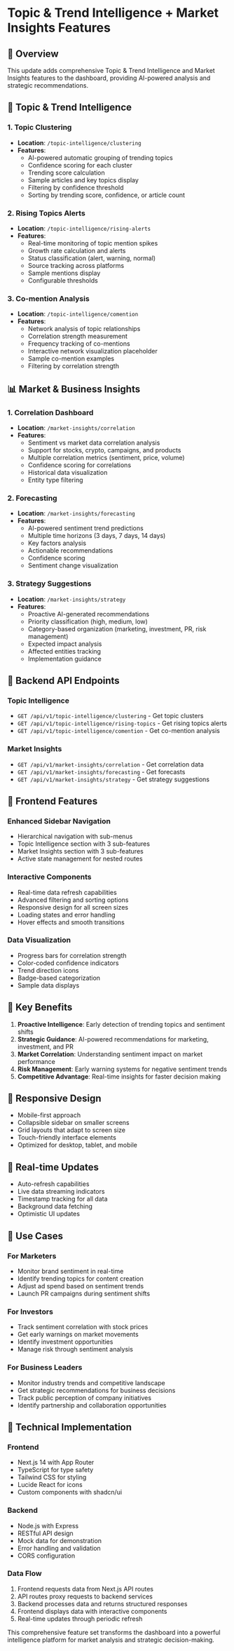 # Topic & Trend Intelligence + Market Insights Features

## 🎯 Overview
This update adds comprehensive Topic & Trend Intelligence and Market Insights features to the dashboard, providing AI-powered analysis and strategic recommendations.

## 🧠 Topic & Trend Intelligence

### 1. Topic Clustering
- **Location**: `/topic-intelligence/clustering`
- **Features**:
  - AI-powered automatic grouping of trending topics
  - Confidence scoring for each cluster
  - Trending score calculation
  - Sample articles and key topics display
  - Filtering by confidence threshold
  - Sorting by trending score, confidence, or article count

### 2. Rising Topics Alerts
- **Location**: `/topic-intelligence/rising-alerts`
- **Features**:
  - Real-time monitoring of topic mention spikes
  - Growth rate calculation and alerts
  - Status classification (alert, warning, normal)
  - Source tracking across platforms
  - Sample mentions display
  - Configurable thresholds

### 3. Co-mention Analysis
- **Location**: `/topic-intelligence/comention`
- **Features**:
  - Network analysis of topic relationships
  - Correlation strength measurement
  - Frequency tracking of co-mentions
  - Interactive network visualization placeholder
  - Sample co-mention examples
  - Filtering by correlation strength

## 📊 Market & Business Insights

### 1. Correlation Dashboard
- **Location**: `/market-insights/correlation`
- **Features**:
  - Sentiment vs market data correlation analysis
  - Support for stocks, crypto, campaigns, and products
  - Multiple correlation metrics (sentiment, price, volume)
  - Confidence scoring for correlations
  - Historical data visualization
  - Entity type filtering

### 2. Forecasting
- **Location**: `/market-insights/forecasting`
- **Features**:
  - AI-powered sentiment trend predictions
  - Multiple time horizons (3 days, 7 days, 14 days)
  - Key factors analysis
  - Actionable recommendations
  - Confidence scoring
  - Sentiment change visualization

### 3. Strategy Suggestions
- **Location**: `/market-insights/strategy`
- **Features**:
  - Proactive AI-generated recommendations
  - Priority classification (high, medium, low)
  - Category-based organization (marketing, investment, PR, risk management)
  - Expected impact analysis
  - Affected entities tracking
  - Implementation guidance

## 🔧 Backend API Endpoints

### Topic Intelligence
- `GET /api/v1/topic-intelligence/clustering` - Get topic clusters
- `GET /api/v1/topic-intelligence/rising-topics` - Get rising topics alerts
- `GET /api/v1/topic-intelligence/comention` - Get co-mention analysis

### Market Insights
- `GET /api/v1/market-insights/correlation` - Get correlation data
- `GET /api/v1/market-insights/forecasting` - Get forecasts
- `GET /api/v1/market-insights/strategy` - Get strategy suggestions

## 🎨 Frontend Features

### Enhanced Sidebar Navigation
- Hierarchical navigation with sub-menus
- Topic Intelligence section with 3 sub-features
- Market Insights section with 3 sub-features
- Active state management for nested routes

### Interactive Components
- Real-time data refresh capabilities
- Advanced filtering and sorting options
- Responsive design for all screen sizes
- Loading states and error handling
- Hover effects and smooth transitions

### Data Visualization
- Progress bars for correlation strength
- Color-coded confidence indicators
- Trend direction icons
- Badge-based categorization
- Sample data displays

## 🚀 Key Benefits

1. **Proactive Intelligence**: Early detection of trending topics and sentiment shifts
2. **Strategic Guidance**: AI-powered recommendations for marketing, investment, and PR
3. **Market Correlation**: Understanding sentiment impact on market performance
4. **Risk Management**: Early warning systems for negative sentiment trends
5. **Competitive Advantage**: Real-time insights for faster decision making

## 📱 Responsive Design
- Mobile-first approach
- Collapsible sidebar on smaller screens
- Grid layouts that adapt to screen size
- Touch-friendly interface elements
- Optimized for desktop, tablet, and mobile

## 🔄 Real-time Updates
- Auto-refresh capabilities
- Live data streaming indicators
- Timestamp tracking for all data
- Background data fetching
- Optimistic UI updates

## 🎯 Use Cases

### For Marketers
- Monitor brand sentiment in real-time
- Identify trending topics for content creation
- Adjust ad spend based on sentiment trends
- Launch PR campaigns during sentiment shifts

### For Investors
- Track sentiment correlation with stock prices
- Get early warnings on market movements
- Identify investment opportunities
- Manage risk through sentiment analysis

### For Business Leaders
- Monitor industry trends and competitive landscape
- Get strategic recommendations for business decisions
- Track public perception of company initiatives
- Identify partnership and collaboration opportunities

## 🔧 Technical Implementation

### Frontend
- Next.js 14 with App Router
- TypeScript for type safety
- Tailwind CSS for styling
- Lucide React for icons
- Custom components with shadcn/ui

### Backend
- Node.js with Express
- RESTful API design
- Mock data for demonstration
- Error handling and validation
- CORS configuration

### Data Flow
1. Frontend requests data from Next.js API routes
2. API routes proxy requests to backend services
3. Backend processes data and returns structured responses
4. Frontend displays data with interactive components
5. Real-time updates through periodic refresh

This comprehensive feature set transforms the dashboard into a powerful intelligence platform for market analysis and strategic decision-making.
